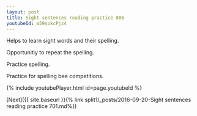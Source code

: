 ```yaml
---
layout: post
title: Sight sentences reading practice 806
youtubeId: m59sokcPjz4
---
```

 
 
Helps to learn sight words and their spelling.

Opportunitiy to repeat the spelling. 

Practice spelling. 
 
Practice for spelling bee competitions. 
 
{% include youtubePlayer.html id=page.youtubeId %}
 
 

[Next]({{ site.baseurl }}{% link  split1/_posts/2016-09-20-Sight sentences reading practice 701.md%})
 
